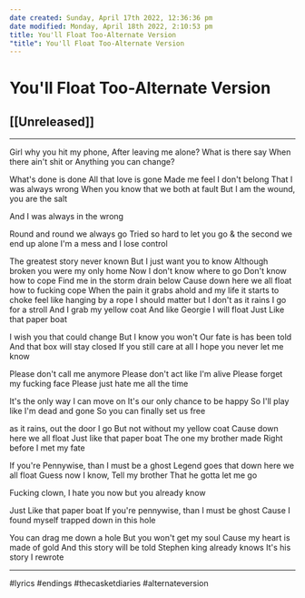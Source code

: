 ```yaml
---
date created: Sunday, April 17th 2022, 12:36:36 pm
date modified: Monday, April 18th 2022, 2:10:53 pm
title: You'll Float Too-Alternate Version
"title": You'll Float Too-Alternate Version
---
```

# You'll Float Too-Alternate Version
## [[Unreleased]]

---

Girl why you hit my phone,
After leaving me alone?
What is there say
When there ain't shit or
Anything you can change?

What's done is done
All that love is gone
Made me feel I don't belong
That I was always wrong
When you know that we both at fault
But I am the wound, you are the salt

And I was always in the wrong

Round and round we always go
Tried so hard to let you go
& the second we end up alone
I'm a mess and I lose control

The greatest story never known
But I just want you to know
Although broken you were my only home
Now I don't know where to go
Don't know how to cope
Find me in the storm drain below
Cause down here we all float
how to fucking cope
When the pain it grabs ahold
and my life it starts to choke
feel like hanging by a rope
I should matter but I don't
as it rains I go for a stroll
And I grab my yellow coat
And like Georgie I will float
Just Like that paper boat

I wish you that could change
But I know you won't
Our fate is has been told
And that box will stay closed
If you still care at all
I hope you never let me know

Please don't call me anymore
Please don't act like I'm alive
Please forget my fucking face
Please just hate me all the time

It's the only way I can move on
It's our only chance to be happy
So I'll play like I'm dead and gone
So you can finally set us free

as it rains, out the door I go
But not without my yellow coat
Cause down here we all float
Just like that paper boat
The one my brother made
Right before I met my fate

If you're Pennywise,
than I must be a ghost
Legend goes
that down here we all float
Guess now I know,
Tell my brother
That he gotta let me go

Fucking clown, I hate you now but you already know

Just Like that paper boat
If you're pennywise, than I must be ghost
Cause I found myself trapped down in this hole

You can drag me down a hole
But you won't get my soul
Cause my heart is made of gold
And this story will be told
Stephen king already knows
It's his story I rewrote

---

#lyrics #endings #thecasketdiaries #alternateversion